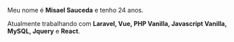 Meu nome é **Misael Sauceda** e tenho 24 anos.

Atualmente trabalhando com **Laravel,  Vue, PHP Vanilla, Javascript Vanilla, MySQL, Jquery** e **React**.

